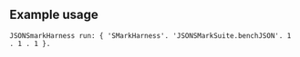 ## Example usage

```language=Pharo
JSONSmarkHarness run: { 'SMarkHarness'. 'JSONSMarkSuite.benchJSON'. 1 . 1 . 1 }.
```
